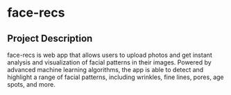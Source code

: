 # face-recs

## Project Description

face-recs is web app that allows users to upload photos and get instant analysis and visualization of facial patterns in their images. Powered by advanced machine learning algorithms, the app is able to detect and highlight a range of facial patterns, including wrinkles, fine lines, pores, age spots, and more.



